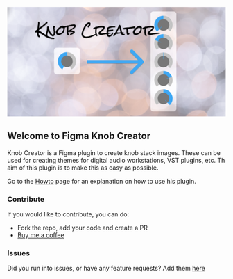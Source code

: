 ![cover](/assets/cover.png)

## Welcome to Figma Knob Creator

Knob Creator is a Figma plugin to create knob stack images. These can be used for creating themes for digital audio workstations, VST plugins, etc. Th aim of this plugin is to make this as easy as possible.

Go to the [Howto](/howto) page for an explanation on how to use his plugin.

### Contribute

If you would like to contribute, you can do:

* Fork the repo, add your code and create a PR
* [Buy me a coffee](https://www.buymeacoffee.com/navelpluisje)

### Issues

Did you run into issues, or have any feature requests? Add them [here](https://github.com/navelpluisje/figma-knob-creator/issues)
